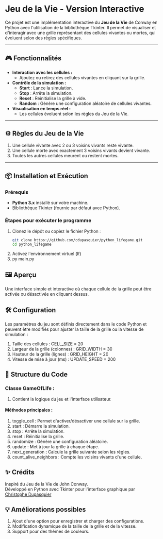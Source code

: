 # Jeu de la Vie - Version Interactive

Ce projet est une implémentation interactive du **Jeu de la Vie** de Conway en Python avec l'utilisation de la bibliothèque Tkinter. Il permet de visualiser et d'interagir avec une grille représentant des cellules vivantes ou mortes, qui évoluent selon des règles spécifiques.

---

## 🎮 Fonctionnalités

- **Interaction avec les cellules :**
  - Ajoutez ou retirez des cellules vivantes en cliquant sur la grille.
- **Contrôle de la simulation :**
  - **Start** : Lance la simulation.
  - **Stop** : Arrête la simulation.
  - **Reset** : Réinitialise la grille à vide.
  - **Random** : Génère une configuration aléatoire de cellules vivantes.
- **Visualisation en temps réel :**
  - Les cellules évoluent selon les règles du Jeu de la Vie.

---

## ⚙️ Règles du Jeu de la Vie

1. Une cellule vivante avec 2 ou 3 voisins vivants reste vivante.
2. Une cellule morte avec exactement 3 voisins vivants devient vivante.
3. Toutes les autres cellules meurent ou restent mortes.

---

## 📦 Installation et Exécution

### Prérequis

- **Python 3.x** installé sur votre machine.
- Bibliothèque Tkinter (fournie par défaut avec Python).

### Étapes pour exécuter le programme

1. Clonez le dépôt ou copiez le fichier Python :
   ```bash
   git clone https://github.com/cdupasquier/python_lifegame.git
   cd python_lifegame
   ```
2. Activez l'environnement virtuel (lf)
3. py main.py

## 🖼️ Aperçu

Une interface simple et interactive où chaque cellule de la grille peut être activée ou désactivée en cliquant dessus.

## 🛠️ Configuration

Les paramètres du jeu sont définis directement dans le code Python et peuvent être modifiés pour ajuster la taille de la grille ou la vitesse de simulation :

1. Taille des cellules : CELL_SIZE = 20
2. Largeur de la grille (colonnes) : GRID_WIDTH = 30
3. Hauteur de la grille (lignes) : GRID_HEIGHT = 20
4. Vitesse de mise à jour (ms) : UPDATE_SPEED = 200

## 📜 Structure du Code

### Classe GameOfLife :

1. Contient la logique du jeu et l'interface utilisateur.

#### Méthodes principales :

1. toggle_cell : Permet d'activer/désactiver une cellule sur la grille.
2. start : Démarre la simulation.
3. stop : Arrête la simulation.
4. reset : Réinitialise la grille.
5. randomize : Génère une configuration aléatoire.
6. update : Met à jour la grille à chaque étape.
7. next_generation : Calcule la grille suivante selon les règles.
8. count_alive_neighbors : Compte les voisins vivants d'une cellule.

## ✨ Crédits

Inspiré du Jeu de la Vie de John Conway. </br>
Développé en Python avec Tkinter pour l'interface graphique par <a href="https://christophe.dupasquier.ch" target="new">Christophe Dupasquier</a>

## 💡 Améliorations possibles

1. Ajout d'une option pour enregistrer et charger des configurations.
2. Modification dynamique de la taille de la grille et de la vitesse.
3. Support pour des thèmes de couleurs.
